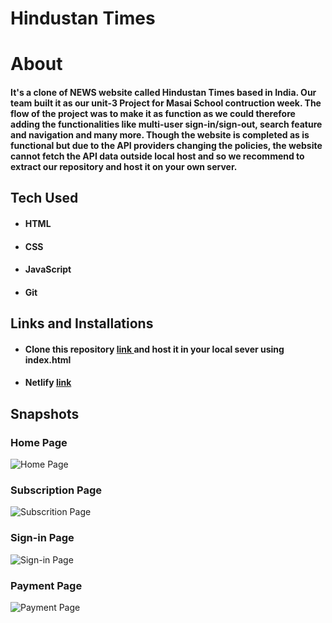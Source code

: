 # Hindustan Times

# About

#### It's a clone of NEWS website called Hindustan Times based in India. Our team built it as our unit-3 Project for Masai School contruction week. The flow of the project was to make it as function as we could therefore adding the functionalities like multi-user sign-in/sign-out, search feature and navigation and many more. Though the website is completed as is functional but due to the API providers changing the policies, the website cannot fetch the API data outside local host and so we recommend to extract our repository and host it on your own server.

## Tech Used

- #### HTML
- #### CSS
- #### JavaScript
- #### Git

## Links and Installations

- #### Clone this repository [ link ](https://github.com/shivraj-459/HindustanTimes) and host it in your local sever using index.html
- #### Netlify [ link ](https://hindustan-times-clone-project.netlify.app/)

## Snapshots

### Home Page

![Home Page](./projectImg/HomePage.png)

### Subscription Page

![Subscrition Page](./projectImg/Subsrciption.png)

### Sign-in Page

![Sign-in Page](./projectImg/Sign_in.png)

### Payment Page

![Payment Page](./projectImg/payment.png)

